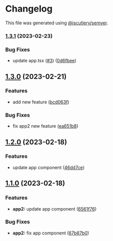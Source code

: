 # Changelog

This file was generated using [@jscutlery/semver](https://github.com/jscutlery/semver).

### [1.3.1](https://github.com/dmitriykirpa/nx-semantic-release-demo/compare/app2-1.3.0...app2-1.3.1) (2023-02-23)


### Bug Fixes

* update app.tsx ([#3](https://github.com/dmitriykirpa/nx-semantic-release-demo/issues/3)) ([0d6fbee](https://github.com/dmitriykirpa/nx-semantic-release-demo/commit/0d6fbee3043543a75a2c817840cb1c35207d9af3))

## [1.3.0](https://github.com/dmitriykirpa/nx-semantic-release-demo/compare/app2-1.2.0...app2-1.3.0) (2023-02-21)


### Features

* add new feature ([bcd063f](https://github.com/dmitriykirpa/nx-semantic-release-demo/commit/bcd063f4be119e3138a1514af06f8e899e203ab4))


### Bug Fixes

* fix app2 new feature ([ea651b8](https://github.com/dmitriykirpa/nx-semantic-release-demo/commit/ea651b8b4fa887e48196391b6526e16ed1828e1d))

## [1.2.0](https://github.com/dmitriykirpa/nx-semantic-release-demo/compare/app2-1.1.0...app2-1.2.0) (2023-02-18)


### Features

* update app component ([46dd7ce](https://github.com/dmitriykirpa/nx-semantic-release-demo/commit/46dd7ceb0f28d69e7a720d5dcec6154660a6e39d))

## [1.1.0](https://github.com/dmitriykirpa/nx-semantic-release-demo/compare/app2-1.0.0...app2-1.1.0) (2023-02-18)


### Features

* **app2:** update app component ([6561f76](https://github.com/dmitriykirpa/nx-semantic-release-demo/commit/6561f7615b3840d488d2c1cdeb8292b4f449e092))


### Bug Fixes

* **app2:** fix app component ([67b87b0](https://github.com/dmitriykirpa/nx-semantic-release-demo/commit/67b87b0678d9cb718008d1a0e36b83236439b5ff))
